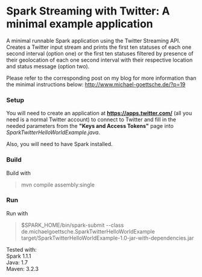 Spark Streaming with Twitter: A minimal example application
=============================

A minimal runnable Spark application using the Twitter Streaming API. Creates a Twitter input stream
and prints the first ten statuses of each one second interval (option one) or the first ten statuses
filtered by presence of their geolocation of each one second interval with their respective location
and status message (option two).

Please refer to the corresponding post on my blog for more information than the minimal instructions below: http://www.michael-goettsche.de/?p=19

### Setup
You will need to create an application at **https://apps.twitter.com/** (all you need is a normal Twitter account)
 to connect to Twitter and fill in the needed parameters from the **"Keys and Access Tokens"** page into *SparkTwitterHelloWorldExample.java*.

Also, you will need to have Spark installed.

### Build
Build with
> mvn compile assembly:single

### Run
Run with
> $SPARK_HOME/bin/spark-submit --class de.michaelgoettsche.SparkTwitterHelloWorldExample target/SparkTwitterHelloWorldExample-1.0-jar-with-dependencies.jar


Tested with: <br>
Spark 1.1.1 <br>
Java: 1.7 <br>
Maven: 3.2.3